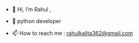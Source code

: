 - 👋 Hi, I’m Rahul ,

- 🌱 python developer

- 📫 How to reach me : rahulkalita362@gmail.com

<!---
RahulABQ/RahulABQ is a ✨ special ✨ repository because its `README.md` (this file) appears on your GitHub profile.
You can click the Preview link to take a look at your changes.
--->
